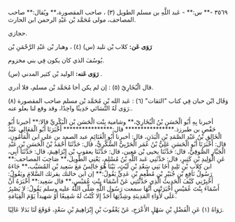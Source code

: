 ٣٥٦٩ -** س:** - عَبد اللَّهِ بن مسلم الطويل (٣) ، صاحب المقصورة،** ويُقال:** صاحب المصاحف، مولى مُحَمَّد بْن عَبْدِ الرحمن ابن الحارث.

حجازي.

**رَوَى عَن:** كلاب بْن تليد (س) (٤) ، وهبار بْن عَبْدِ الرَّحْمَنِ بْن

يُوسُفَ الذي كان يكون فِي بني مخزوم.

**رَوَى عَنه:** الوليد بْن كثير المدني (س) .

قال الْبُخَارِيّ (٥) : إن لم يكن أخا مُحَمَّد بْن مسلم، فلا أدري.

وَقَال ابْن حبان فِي كتاب "الثقات" (٦) : عَبد الله بْن مُحَمَّد بْن مسلم صاحب المقصورة (٨) .رَوَى لَهُ النَّسَائي حَدِيثًا واحِدًا، وقد وقع لنا بعلو عنه.

أخبرنا بِهِ أَبُو الْحَسَنِ بْنُ الْبُخَارِيّ،** وشامية بِنْت الْحَسَن بْن الْبَكْرِيِّ قالا:** أخبرنا أَبُو حَفْصِ بن طبرزذ.**************** قال:**************** أَخْبَرَنَا أَبُو الْمَعَالِي عَبْدُ الْخَالِقِ بْنُ عَبْدِ الصَّمَدِ بْنِ الْبَدَنِ، قال: أخبرنا أَبُو الْغَنَائِمِ عبد الصمد بن علي ابن الْمَأْمُونِ، قال: أَخْبَرَنَا أَبُو الْحَسَنِ عَلِيُّ بْنُ عُمَر الْحَرْبِيُّ السُّكَّرِيُّ، قال: حَدَّثَنَا أَحْمَدُ بْنُ الْحَسَنِ بْنِ عَبْدِ الْجَبَّارِ الصُّوفِيُّ، قال: حَدَّثَنَا يحيى بْن مَعِين، قال: حَدَّثَنَا يعقوب بْن إِبْرَاهِيمَ، قال: حَدَّثَنَا أَبِي، عَنِ الْوَلِيدِ بْنِ كَثِيرٍ، قال: حَدَّثَنِي عَبد اللَّهِ بْنُ مُسْلِمٍ، يَعْنِي الطَّوِيلَ،** صَاحِبَ المصاحف:** ابن كِلابِ بْنِ تَلِيدٍ أَخَا بَنِي سَعْدِ بْنِ لَيْثٍ، بَيْنَا هُوَ جَالِسٌ مَعَ سَعِيد بْنِ المُسَيَّب،** جَاءَهُ رَسُولُ نَافِعِ بْنِ جُبَيْرِ بْنِ مُطْعِمِ بْنِ عَدِيٍّ يَقُولُ:** إن ابن خالتك يقرثك السَّلامَ ويَقُولُ: أَخْبِرْنِي كَيْفَ الْحَدِيثُ الَّذِي حَدَّثْتَنِي عَنْ أَسْمَاءَ بِنْتِ عُمَيْسٍ،** قال سَعِيد:** أَخْبَرَهُ أَنَّ أَسْمَاءَ بِنْتَ عُمَيْسٍ أَخْبَرَتْنِي أَنَّهَا سمعت رَسُول اللَّهِ صَلَّى اللَّهُ عليه وسلم يَقُولُ: لا يَصْبِرُ عَلَى لأْوَاءِ المَدِينَةِ وشِدَّتِهَا أَحَدٌ إِلا كُنْتُ لَهُ شَفِيعًا أَوْ شهيداً يَوْمَ الْقِيَامَةِ.

رَوَاهُ (١) عَنِ الْفَضْلِ بْنِ سَهْلٍ الأَعْرَجِ، عَنْ يَعْقُوبَ بْنِ إِبْرَاهِيمَ بْنِ سَعْدٍ، فَوَقَعَ لَنَا بَدَلا عَالِيًا.